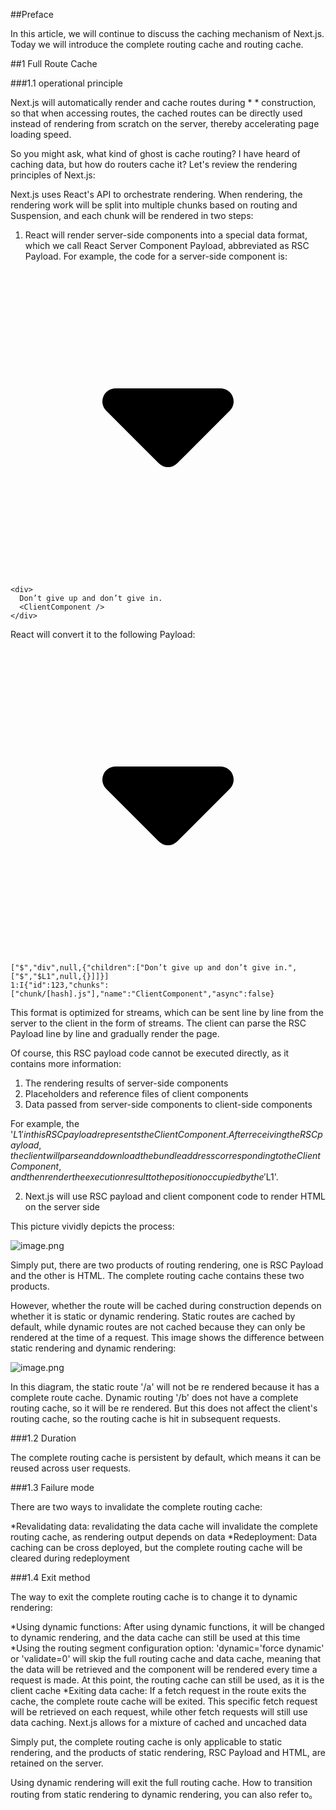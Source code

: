 ##Preface

In this article, we will continue to discuss the caching mechanism of Next.js. Today we will introduce the complete routing cache and routing cache.

##1 Full Route Cache

###1.1 operational principle

Next.js will automatically render and cache routes during \* \* construction, so that when accessing routes, the cached routes can be directly used instead of rendering from scratch on the server, thereby accelerating page loading speed.

So you might ask, what kind of ghost is cache routing? I have heard of caching data, but how do routers cache it? Let's review the rendering principles of Next.js:

Next.js uses React's API to orchestrate rendering. When rendering, the rendering work will be split into multiple chunks based on routing and Suspension, and each chunk will be rendered in two steps:

1. React will render server-side components into a special data format, which we call React Server Component Payload, abbreviated as RSC Payload. For example, the code for a server-side component is:

<pre><div class="code-block-extension-header"><div class="code-block-extension-headerLeft"><div class="code-block-extension-foldBtn"><svg xmlns="http://www.w3.org/2000/svg" viewBox="0 0 24 24"><path d="M16.924 9.617A1 1 0 0 0 16 9H8a1 1 0 0 0-.707 1.707l4 4a1 1 0 0 0 1.414 0l4-4a1 1 0 0 0 .217-1.09z" data-name="Down"></path></svg></div><div class="code-block-extension-headerRight"></div></div><code class="hljs language-javascript code-block-extension-codeShowNum"><span class="code-block-extension-codeLine" data-line-num="1">&lt;div&gt;</span>
<span class="code-block-extension-codeLine" data-line-num="2">  Don’t give up and don’t give in.</span>
<span class="code-block-extension-codeLine" data-line-num="3">  &lt;ClientComponent /&gt;</span>
<span class="code-block-extension-codeLine" data-line-num="4">&lt;/div&gt;</span>
</code></pre>

React will convert it to the following Payload:

<pre><div class="code-block-extension-header"><div class="code-block-extension-headerLeft"><div class="code-block-extension-foldBtn"><svg xmlns="http://www.w3.org/2000/svg" viewBox="0 0 24 24"><path d="M16.924 9.617A1 1 0 0 0 16 9H8a1 1 0 0 0-.707 1.707l4 4a1 1 0 0 0 1.414 0l4-4a1 1 0 0 0 .217-1.09z" data-name="Down"></path></svg></div><div class="code-block-extension-headerRight"></div></div><code class="hljs language-javascript code-block-extension-codeShowNum"><span class="code-block-extension-codeLine" data-line-num="1">[&#34;$&#34;,&#34;div&#34;,null,{&#34;children&#34;:[&#34;Don’t give up and don’t give in.&#34;, [&#34;$&#34;,&#34;$L1&#34;,null,{}]]}]</span>
<span class="code-block-extension-codeLine" data-line-num="2">1:I{&#34;id&#34;:123,&#34;chunks&#34;:[&#34;chunk/[hash].js&#34;],&#34;name&#34;:&#34;ClientComponent&#34;,&#34;async&#34;:false}</span>
</code></pre>

This format is optimized for streams, which can be sent line by line from the server to the client in the form of streams. The client can parse the RSC Payload line by line and gradually render the page.

Of course, this RSC payload code cannot be executed directly, as it contains more information:

1. The rendering results of server-side components
2. Placeholders and reference files of client components
3. Data passed from server-side components to client-side components

For example, the '$L1' in this RSC payload represents the ClientComponent. After receiving the RSC payload, the client will parse and download the bundle address corresponding to the ClientComponent, and then render the execution result to the position occupied by the '$L1'.

2. Next.js will use RSC payload and client component code to render HTML on the server side

This picture vividly depicts the process:

![image.png](https://p3-juejin.byteimg.com/tos-cn-i-k3u1fbpfcp/eb119007336543c288845f29c425e014~tplv-k3u1fbpfcp-jj-mark:3024:0:0:0:q75.awebp#?w=1600&h=888&s=171366&e=png&b=0d0d0d)

Simply put, there are two products of routing rendering, one is RSC Payload and the other is HTML. The complete routing cache contains these two products.

However, whether the route will be cached during construction depends on whether it is static or dynamic rendering. Static routes are cached by default, while dynamic routes are not cached because they can only be rendered at the time of a request. This image shows the difference between static rendering and dynamic rendering:

![image.png](https://p3-juejin.byteimg.com/tos-cn-i-k3u1fbpfcp/27d1e45c1c5849d2892dfad986832acc~tplv-k3u1fbpfcp-jj-mark:3024:0:0:0:q75.awebp#?w=1600&h=1314&s=351817&e=png&b=0c0c0c)

In this diagram, the static route '/a' will not be re rendered because it has a complete route cache. Dynamic routing '/b' does not have a complete routing cache, so it will be re rendered. But this does not affect the client's routing cache, so the routing cache is hit in subsequent requests.

###1.2 Duration

The complete routing cache is persistent by default, which means it can be reused across user requests.

###1.3 Failure mode

There are two ways to invalidate the complete routing cache:

*Revalidating data: revalidating the data cache will invalidate the complete routing cache, as rendering output depends on data
*Redeployment: Data caching can be cross deployed, but the complete routing cache will be cleared during redeployment

###1.4 Exit method

The way to exit the complete routing cache is to change it to dynamic rendering:

*Using dynamic functions: After using dynamic functions, it will be changed to dynamic rendering, and the data cache can still be used at this time
*Using the routing segment configuration option: 'dynamic='force dynamic' or 'validate=0' will skip the full routing cache and data cache, meaning that the data will be retrieved and the component will be rendered every time a request is made. At this point, the routing cache can still be used, as it is the client cache
\*Exiting data cache: If a fetch request in the route exits the cache, the complete route cache will be exited. This specific fetch request will be retrieved on each request, while other fetch requests will still use data caching. Next.js allows for a mixture of cached and uncached data

Simply put, the complete routing cache is only applicable to static rendering, and the products of static rendering, RSC Payload and HTML, are retained on the server.

Using dynamic rendering will exit the full routing cache. How to transition routing from static rendering to dynamic rendering, you can also refer to[](https://juejin.cn/book/7307859898316881957/section/7342031804771565619#heading-2 "https://juejin.cn/book/7307859898316881957/section/7342031804771565619#heading-2")。
